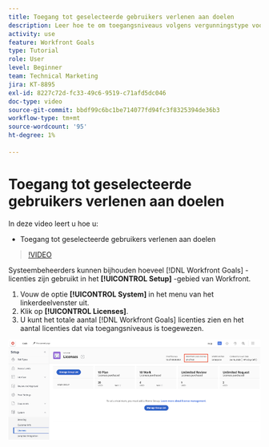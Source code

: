 ```yaml
---
title: Toegang tot geselecteerde gebruikers verlenen aan doelen
description: Leer hoe te om toegangsniveaus volgens vergunningstype voor uw gebruikers in  [!DNL Workfront Goals] uit te geven.
activity: use
feature: Workfront Goals
type: Tutorial
role: User
level: Beginner
team: Technical Marketing
jira: KT-8895
exl-id: 8227c72d-fc33-49c6-9519-c71afd5dc046
doc-type: video
source-git-commit: bbdf99c6bc1be714077fd94fc3f8325394de36b3
workflow-type: tm+mt
source-wordcount: '95'
ht-degree: 1%

---
```


# Toegang tot geselecteerde gebruikers verlenen aan doelen

In deze video leert u hoe u:

* Toegang tot geselecteerde gebruikers verlenen aan doelen

>[!VIDEO](https://video.tv.adobe.com/v/335189/?quality=12&learn=on&enablevpops=1)

Systeembeheerders kunnen bijhouden hoeveel [!DNL Workfront Goals] -licenties zijn gebruikt in het **[!UICONTROL Setup]** -gebied van Workfront.

1. Vouw de optie **[!UICONTROL System]** in het menu van het linkerdeelvenster uit.
1. Klik op **[!UICONTROL Licenses]**.
1. U kunt het totale aantal [!DNL Workfront Goals] licenties zien en het aantal licenties dat via toegangsniveaus is toegewezen.

![&#x200B; Een schermafbeelding van het aantal [!DNL Workfront Goals] -licenties in het gedeelte Instellingen van [!DNL Workfront]](assets/02-workfront-goals-licenses.png)
